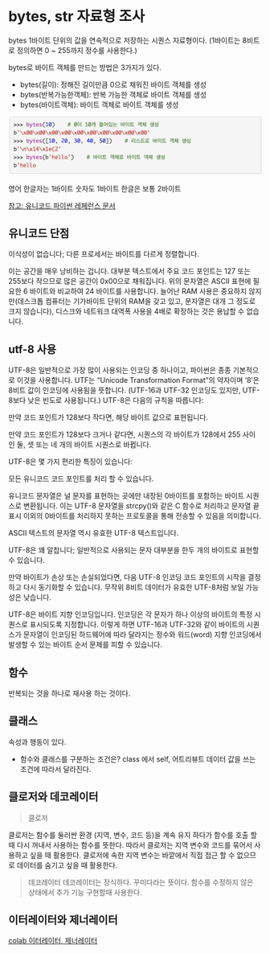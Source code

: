# bytes, str 자료형 조사

bytes
1바이트 단위의 값을 연속적으로 저장하는 시퀀스 자료형이다.
(1바이트는 8비트로 정의하면 0 ~ 255까지 정수를 사용한다.)

bytes로 바이트 객체를 만드는 방법은 3가지가 있다.

- bytes(길이): 정해진 길이만큼 0으로 채워진 바이트 객체를 생성
- bytes(반복가능한객체): 반복 가능한 객체로 바이트 객체를 생성
- bytes(바이트객체): 바이트 객체로 바이트 객체를 생성

![bytes](bytes.png)

영어 한글자는 1바이트
숫자도 1바이트
한글은 보통 2바이트

[참고: 유니코드 파이썬 레페런스 문서](https://docs.python.org/ko/3/howto/unicode.html)

## 유니코드 단점

이식성이 없습니다; 다른 프로세서는 바이트를 다르게 정렬합니다.

이는 공간을 매우 낭비하는 겁니다. 대부분 텍스트에서 주요 코드 포인트는 127 또는 255보다 작으므로 많은 공간이 0x00으로 채워집니다. 위의 문자열은 ASCII 표현에 필요한 6 바이트와 비교하여 24 바이트를 사용합니다. 늘어난 RAM 사용은 중요하지 않지만(데스크톱 컴퓨터는 기가바이트 단위의 RAM을 갖고 있고, 문자열은 대개 그 정도로 크지 않습니다), 디스크와 네트워크 대역폭 사용을 4배로 확장하는 것은 용납할 수 없습니다.

## utf-8 사용

UTF-8은 일반적으로 가장 많이 사용되는 인코딩 중 하나이고, 파이썬은 종종 기본적으로 이것을 사용합니다. UTF는 “Unicode Transformation Format”의 약자이며 ‘8’은 8비트 값이 인코딩에 사용됨을 뜻합니다. (UTF-16과 UTF-32 인코딩도 있지만, UTF-8보다 낮은 빈도로 사용됩니다.) UTF-8은 다음의 규칙을 따릅니다:

만약 코드 포인트가 128보다 작다면, 해당 바이트 값으로 표현됩니다.

만약 코드 포인트가 128보다 크거나 같다면, 시퀀스의 각 바이트가 128에서 255 사이인 둘, 셋 또는 네 개의 바이트 시퀀스로 바뀝니다.

UTF-8은 몇 가지 편리한 특징이 있습니다:

모든 유니코드 코드 포인트를 처리 할 수 있습니다.

유니코드 문자열은 널 문자를 표현하는 곳에만 내장된 0바이트를 포함하는 바이트 시퀀스로 변환됩니다. 이는 UTF-8 문자열을 strcpy()와 같은 C 함수로 처리하고 문자열 끝 표시 이외의 0바이트를 처리하지 못하는 프로토콜을 통해 전송할 수 있음을 의미합니다.

ASCII 텍스트의 문자열 역시 유효한 UTF-8 텍스트입니다.

UTF-8은 꽤 알찹니다; 일반적으로 사용되는 문자 대부분을 한두 개의 바이트로 표현할 수 있습니다.

만약 바이트가 손상 또는 손실되었다면, 다음 UTF-8 인코딩 코드 포인트의 시작을 결정하고 다시 동기화할 수 있습니다. 무작위 8비트 데이터가 유효한 UTF-8처럼 보일 가능성은 낮습니다.

UTF-8은 바이트 지향 인코딩입니다. 인코딩은 각 문자가 하나 이상의 바이트의 특정 시퀀스로 표시되도록 지정합니다. 이렇게 하면 UTF-16과 UTF-32와 같이 바이트의 시퀀스가 문자열이 인코딩된 하드웨어에 따라 달라지는 정수와 워드(word) 지향 인코딩에서 발생할 수 있는 바이트 순서 문제를 피할 수 있습니다.

## 함수

반복되는 것을 하나로 재사용 하는 것이다.

## 클래스

속성과 행동이 있다.

- 함수와 클래스를 구분하는 조건은? class 에서 self, 어트리뷰트 데이터 값을 쓰는 조건에 따라서 달라진다.

## 클로저와 데코레이터

> 클로저

클로저는 함수를 둘러싼 환경 (지역, 변수, 코드 등)을 계속 유지 하다가 함수를 호출 할때 다시 꺼내서 사용하는 함수를 뜻한다. 따라서 클로저는 지역 변수와 코드를 묶어서 사용하고 싶을 때 활용한다.
클로저에 속한 지역 변수는 바깥에서 직접 접근 할 수 없으므로 데이터를 숨기고 싶을 때 활용한다.

> 데코레이터
데코레이터는 장식하다. 꾸미다라는 뜻이다.
함수를 수정하지 않은 상태에서 추가 기능 구현할때 사용한다.

## 이터레이터와 제너레이터

[colab 이터레이터, 제너레이터](https://colab.research.google.com/drive/1uk0QmeHLzZjCzeo3Pht5_kWOsTZAP-qz?usp=sharing)